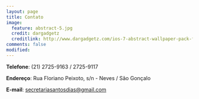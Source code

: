```yaml
---
layout: page
title: Contato
image:
  feature: abstract-5.jpg
  credit: dargadgetz
  creditlink: http://www.dargadgetz.com/ios-7-abstract-wallpaper-pack-for-iphone-5-and-ipod-touch-retina/
comments: false
modified: 
---
```


**Telefone**: (21) 2725-9163​ / 2725-9117

**Endereço**: Rua Floriano Peixoto, s/n - Neves / São Gonçalo

**E-mail**: secretariasantosdias@gmail.com